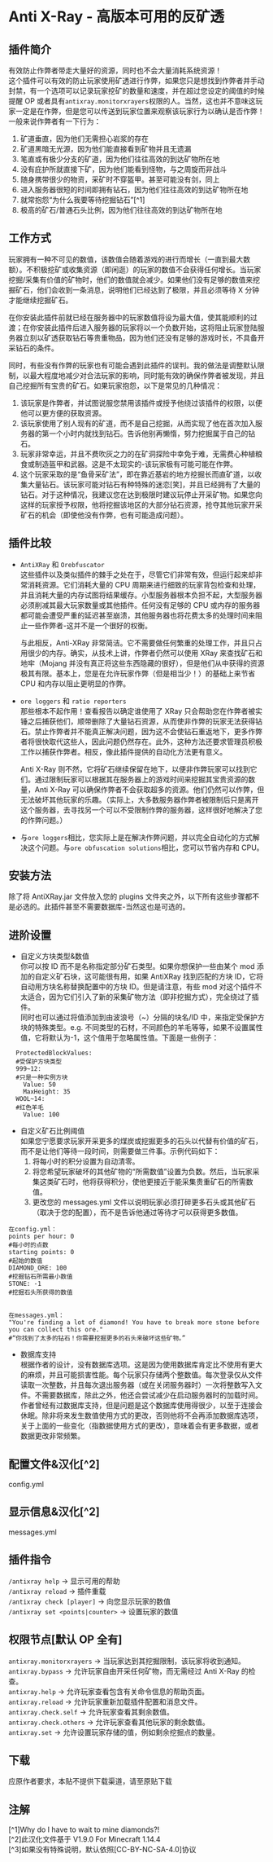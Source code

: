 # Anti X-Ray - 高版本可用的反矿透

## 插件简介

有效防止作弊者带走大量好的资源，同时也不会大量消耗系统资源！  
这个插件可以有效的防止玩家使用矿透进行作弊，如果您只是想找到作弊者并手动封禁，有一个选项可以记录玩家挖矿的数量和速度，并在超过您设定的阈值的时候提醒 OP 或者具有`antixray.monitorxrayers`权限的人。当然，这也并不意味这玩家一定是在作弊，但是您可以传送到玩家位置来观察该玩家行为以确认是否作弊！一般来说作弊者有一下行为：

1. 矿道垂直，因为他们无需担心岩浆的存在
2. 矿道黑暗无光源，因为他们能直接看到矿物并且无遗漏
3. 笔直或有极少分支的矿道，因为他们往往高效的到达矿物所在地
4. 没有庇护所就直接下矿，因为他们能看到怪物，与之周旋而非战斗
5. 随身携带很少的物资，采矿时不穿盔甲。甚至可能没有剑，同上
6. 进入服务器很短的时间即拥有钻石，因为他们往往高效的到达矿物所在地
7. 就常抱怨“为什么我要等待挖掘钻石”[^1]
8. 极高的矿石/普通石头比例，因为他们往往高效的到达矿物所在地

## 工作方式

玩家拥有一种不可见的数值，该数值会随着游戏的进行而增长（一直到最大数额）。不积极挖矿或收集资源（即闲逛）的玩家的数值不会获得任何增长。当玩家挖掘/采集有价值的矿物时，他们的数值就会减少。如果他们没有足够的数值来挖掘矿石，他们会收到一条消息，说明他们已经达到了极限，并且必须等待 X 分钟才能继续挖掘矿石。

在你安装此插件前就已经在服务器中的玩家数值将设为最大值，使其能顺利的过渡；在你安装此插件后进入服务器的玩家将以一个负数开始，这将阻止玩家登陆服务器立刻以矿透获取钻石等贵重物品，因为他们还没有足够的游戏时长，不具备开采钻石的条件。

同时，有些没有作弊的玩家也有可能会遇到此插件的误判。我的做法是调整默认限制，以最大程度地减少对合法玩家的影响，同时能有效的确保作弊者被发现，并且自己挖掘所有宝贵的矿石。如果玩家抱怨，以下是常见的几种情况：

1. 该玩家是作弊者，并试图说服您禁用该插件或授予他绕过该插件的权限，以便他可以更方便的获取资源。
2. 该玩家使用了别人现有的矿道，而不是自己挖掘，从而实现了他在首次加入服务器的第一个小时内就找到钻石。告诉他别再懒惰，努力挖掘属于自己的钻石。
3. 玩家非常幸运，并且不费吹灰之力的在矿洞探险中幸免于难，无需费心种植粮食或制造盔甲和武器。这是不太现实的-该玩家极有可能可能在作弊。
4. 这个玩家采取的是“鱼骨采矿法”，即在靠近基岩的地方挖掘长而直矿道，以收集大量钻石。该玩家可能对钻石有种特殊的迷恋[笑]，并且已经拥有了大量的钻石。对于这种情况，我建议您在达到极限时建议玩停止开采矿物。如果您向这样的玩家授予权限，他将挖掘该地区的大部分钻石资源，抢夺其他玩家开采矿石的机会（即使他没有作弊，也有可能造成问题）。

## 插件比较

- `AntiXRay` 和 `Orebfuscator`  
  这些插件以及类似插件的棘手之处在于，尽管它们非常有效，但运行起来却非常消耗资源。它们消耗大量的 CPU 周期来进行细致的玩家背包检查和处理，并且消耗大量的内存试图将结果缓存。小型服务器根本负担不起，大型服务器必须削减其最大玩家数量或其他插件。任何没有足够的 CPU 或内存的服务器都可能会遭受严重的延迟甚至崩溃，其他服务器也将花费太多的处理时间来阻止一些作弊者-这并不是一个很好的权衡。

  与此相反，Anti-XRay 非常简洁。它不需要做任何繁重的处理工作，并且只占用很少的内存。确实，从技术上讲，作弊者仍然可以使用 XRay 来查找矿石和地牢（Mojang 并没有真正将这些东西隐藏的很好），但是他们从中获得的资源极其有限。基本上，您是在允许玩家作弊（但是相当少！）的基础上来节省 CPU 和内存以阻止更明显的作弊。

- `ore loggers` 和 `ratio reporters`  
  那些根本不起作用！查看报告以确定谁使用了 XRay 只会帮助您在作弊者被实锤之后捕获他们，顺带删除了大量钻石资源，从而使非作弊的玩家无法获得钻石。禁止作弊者并不能真正解决问题，因为这不会使钻石重返地下，更多作弊者将很快取代这些人，因此问题仍然存在。此外，这种方法还要求管理员积极工作以捕获作弊者。相反，像此插件提供的自动化方法更有意义。

  Anti X-Ray 则不然，它将矿石继续保留在地下，以便非作弊玩家可以找到它们。通过限制玩家可以根据其在服务器上的游戏时间来挖掘其宝贵资源的数量，Anti X-Ray 可以确保作弊者不会获取超多的资源。他们仍然可以作弊，但无法破坏其他玩家的乐趣。（实际上，大多数服务器作弊者被限制后只是离开这个服务器，去寻找另一个可以不受限制作弊的服务器，这样很好地解决了您的作弊问题。）

- 与`ore loggers`相比，您实际上是在解决作弊问题，并以完全自动化的方式解决这个问题。与`ore obfuscation solutions`相比，您可以节省内存和 CPU。

## 安装方法

除了将 AntiXRay.jar 文件放入您的 plugins 文件夹之外，以下所有这些步骤都不是必选的。此插件甚至不需要数据库-当然这也是可选的。

## 进阶设置

- 自定义方块类型&数值  
  你可以按 ID 而不是名称指定部分矿石类型。如果你想保护一些由某个 mod 添加的自定义矿石块，这可能很有用，如果 AntiXRay 找到匹配的方块 ID，它将自动用方块名称替换配置中的方块 ID。但是请注意，有些 mod 对这个插件不太适合，因为它们引入了新的采集矿物方法（即非挖掘方式），完全绕过了插件。  
  同时也可以通过将值添加到由波浪号（~）分隔的块名/ID 中，来指定受保护方块的特殊类型。e.g. 不同类型的石材，不同颜色的羊毛等等，如果不设置属性值，它将默认为-1，这个值用于忽略属性值。下面是一些例子：

```
  ProtectedBlockValues:
  #受保护方块类型
  999~12:
  #只是一种实例方块
    Value: 50
    MaxHeight: 35
  WOOL~14:
  #红色羊毛
    Value: 100
```

- 自定义矿石比例阈值  
  如果您宁愿要求玩家开采更多的煤炭或挖掘更多的石头以代替有价值的矿石，而不是让他们等待一段时间，则需要做三件事。示例代码如下：
  1. 将每小时的积分设置为自动清零。
  2. 将您希望玩家破坏的其他矿物的“所需数值”设置为负数。然后，当玩家采集这类矿石时，他将获得积分，使他更接近于能采集贵重矿石的所需数值。
  3. 更改您的 messages.yml 文件以说明玩家必须打碎更多石头或其他矿石（取决于您的配置），而不是告诉他通过等待才可以获得更多数值。

```
在config.yml：
points per hour: 0
#每小时的点数
starting points: 0
#起始的数值
DIAMOND_ORE: 100
#挖掘钻石所需最小数值
STONE: -1
#挖掘石头所获得的数值


在messages.yml：
"You're finding a lot of diamond! You have to break more stone before you can collect this ore."
#“你找到了太多的钻石！你需要挖掘更多的石头来破坏这些矿物。”
```

- 数据库支持  
  根据作者的设计，没有数据库选项。这是因为使用数据库肯定比不使用有更大的麻烦，并且可能损害性能。每个玩家只存储两个整数值。每次登录仅从文件读取一次整数，并且每次退出服务器（或在关闭服务器时）一次将整数写入文件。不需要数据库，除此之外，他还会尝试减少在启动服务器时的加载时间。  
  作者曾经有过数据库支持，但是问题是这个数据库使用得很少，以至于连接会休眠。除非将来发生数值使用方式的更改，否则他将不会再添加数据库选项，关于上面的一些变化（指数据使用方式的更改），意味着会有更多数据，或者数据更改非常频繁。

## 配置文件&汉化[^2]

config.yml

## 显示信息&汉化[^2]

messages.yml

## 插件指令

`/antixray help` -> 显示可用的帮助  
`/antixray reload` -> 插件重载  
`/antixray check [player]` -> 向您显示玩家的数值  
`/antixray set <points|counter>` -> 设置玩家的数值

## 权限节点[默认 OP 全有]

`antixray.monitorxrayers` -> 当玩家达到其挖掘限制，该玩家将收到通知。  
`antixray.bypass` -> 允许玩家自由开采任何矿物，而无需经过 Anti X-Ray 的检查。  
`antixray.help` -> 允许玩家查看包含有关命令信息的帮助页面。  
`antixray.reload` -> 允许玩家重新加载插件配置和消息文件。  
`antixray.check.self` -> 允许玩家查看其剩余数值。  
`antixray.check.others` -> 允许玩家查看其他玩家的剩余数值。  
`antixray.set` -> 允许设置玩家存储的值，例如剩余挖掘点的数量。

## 下载

应原作者要求，本贴不提供下载渠道，请至原贴下载

## 注解

[^1]Why do I have to wait to mine diamonds?!  
[^2]此汉化文件基于 V1.9.0 For Minecraft 1.14.4  
[^3]如果没有特殊说明，默认依照[CC-BY-NC-SA-4.0]协议

